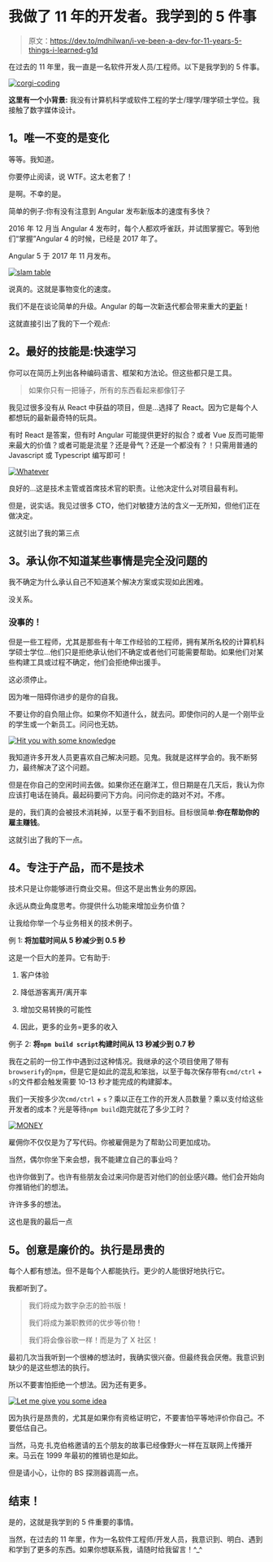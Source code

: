 # 我做了 11 年的开发者。我学到的 5 件事

> 原文：<https://dev.to/mdhilwan/i-ve-been-a-dev-for-11-years-5-things-i-learned-g1d>

在过去的 11 年里，我一直是一名软件开发人员/工程师。以下是我学到的 5 件事。

[![corgi-coding](img/94b484e3b047e925db7f0b1de4b7bb8e.png)](https://i.giphy.com/media/vzO0Vc8b2VBLi/giphy.gif)

**这里有一个小背景:**
我没有计算机科学或软件工程的学士/理学/理学硕士学位。我接触了数字媒体设计。

## 1。唯一不变的是变化

等等。我知道。

你要停止阅读，说 WTF。这太老套了！

是啊。不幸的是。

简单的例子:你有没有注意到 Angular 发布新版本的速度有多快？

2016 年 12 月当 Angular 4 发布时，每个人都欢呼雀跃，并试图掌握它。等到他们“掌握”Angular 4 的时候，已经是 2017 年了。

Angular 5 于 2017 年 11 月发布。

[![slam table](img/f57f37d1daff7a0090737357e73441fb.png)](https://i.giphy.com/media/pyOjzdikCP5Jo734a1/source.gif)

说真的。这就是事物变化的速度。

我们不是在谈论简单的升级。Angular 的每一次新迭代都会带来重大的[更新](https://www.educba.com/angular-5-vs-angular-4/)！

这就直接引出了我的下一个观点:

## 2。最好的技能是:快速学习

你可以在简历上列出各种编码语言、框架和方法论。但这些都只是工具。

> 如果你只有一把锤子，所有的东西看起来都像钉子

我见过很多没有从 React 中获益的项目，但是...选择了 React。因为它是每个人都想玩的最新最奇特的玩具。

有时 React 是答案，但有时 Angular 可能提供更好的拟合？或者 Vue 反而可能带来最大的价值？或者可能是流星？还是骨气？还是一个都没有？！只需用普通的 Javascript 或 Typescript 编写即可！

[![Whatever](img/6357319bfdb50b3124f950e2a040a58f.png)](https://i.giphy.com/media/JRhS6WoswF8FxE0g2R/source.gif)

良好的...这是技术主管或首席技术官的职责。让他决定什么对项目最有利。

但是，说实话。我见过很多 CTO，他们对敏捷方法的含义一无所知，但他们正在做决定。

这就引出了我的第三点

## 3。承认你不知道某些事情是完全没问题的

我不确定为什么承认自己不知道某个解决方案或实现如此困难。

没关系。

### 没事的！

但是一些工程师，尤其是那些有十年工作经验的工程师，拥有某所名校的计算机科学硕士学位...他们只是拒绝承认他们不确定或者他们可能需要帮助。如果他们对某些构建工具或过程不确定，他们会拒绝伸出援手。

这必须停止。

因为唯一阻碍你进步的是你的自我。

不要让你的自负阻止你。如果你不知道什么，就去问。即使你问的人是一个刚毕业的学生或一个新员工。问问也无妨。

[![Hit you with some knowledge](img/0a695a056ca426f2a56449c62f29aac1.png)](https://i.giphy.com/media/TI32JwHmWQEi4/giphy.gif)

我知道许多开发人员更喜欢自己解决问题。见鬼。我就是这样学会的。我不断努力，最终解决了这个问题。

但是在你自己的空闲时间去做。如果你还在磨洋工，但日期是在几天后，我认为你应该打电话在骑兵。最起码要问下方向。问问你走的路对不对。不疼。

是的，我们真的会被技术消耗掉，以至于看不到目标。目标很简单:**你在帮助你的雇主赚钱**。

这就引出了我的下一点。

## 4。专注于产品，而不是技术

技术只是让你能够进行商业交易。但这不是出售业务的原因。

永远从商业角度思考。你提供什么功能来增加业务价值？

让我给你举一个与业务相关的技术例子。

例 1:
**将加载时间从 5 秒减少到 0.5 秒**

这是一个巨大的差异。它有助于:

1.  客户体验

2.  降低游客离开/离开率

3.  增加交易转换的可能性

4.  因此，更多的业务=更多的收入

例子 2:
**将`npm build script`构建时间从 13 秒减少到 0.7 秒**

我在之前的一份工作中遇到过这种情况。我继承的这个项目使用了带有`browserify`的`npm`，但是它是如此的混乱和笨拙，以至于每次保存带有`cmd/ctrl` + `s`的文件都会触发需要 10-13 秒才能完成的构建脚本。

我们一天按多少次`cmd/ctrl` + `s`？乘以正在工作的开发人员数量？乘以支付给这些开发者的成本？光是等待`npm build`跑完就花了多少工时？

[![MONEY](img/fad37ce7d4ffd51f0311e94fdc53e37d.png)](https://i.giphy.com/media/sa6KfGNKwd0c/source.gif)

雇佣你不仅仅是为了写代码。你被雇佣是为了帮助公司更加成功。

当然，偶尔你坐下来会想，我不能建立自己的事业吗？

也许你做到了。也许有些朋友会过来问你是否对他们的创业感兴趣。他们会开始向你推销他们的想法。

许许多多的想法。

这也是我的最后一点

## 5。创意是廉价的。执行是昂贵的

每个人都有想法。但不是每个人都能执行。更少的人能很好地执行它。

我都听到了。

> 我们将成为数字杂志的脸书版！
> 
> 我们将成为兼职教师的优步等价物！
> 
> 我们将会像谷歌一样！而是为了 X 社区！

最初几次当我听到一个很棒的想法时，我确实很兴奋。但最终我会厌倦。我意识到缺少的是这些想法的执行。

所以不要害怕拒绝一个想法。因为还有更多。

[![Let me give you some idea](img/10d27772714918d5717d91f9a2012077.png)](https://i.giphy.com/media/x5mn5yiAU4OMU/source.gif)

因为执行是昂贵的，尤其是如果你有资格证明它，不要害怕平等地评价你自己。不要低估自己。

当然，马克·扎克伯格邀请的五个朋友的故事已经像野火一样在互联网上传播开来。马云在 1999 年最初的推销也是如此。

但是请小心，让你的 BS 探测器调高一点。

## 结束！

是的，这就是我学到的 5 件重要的事情。

当然，在过去的 11 年里，作为一名软件工程师/开发人员，我意识到、明白、遇到和学到了更多的东西。如果你想联系我，请随时给我留言！^_^